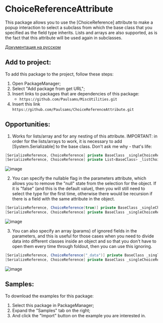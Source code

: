 # ChoiceReferenceAttribute
This package allows you to use the [ChoiceReference] attribute to make a popup interaction to select a subclass from which the base class that you specified as the field type inherits. Lists and arrays are also supported, as is the fact that this attribute will be used again in subclasses.

[Документация на русском](https://github.com/Paulsams/ChoiceReferenceAttribute/blob/master/Documentation~/RU.md)

## Add to project:

To add this package to the project, follow these steps:
1) Open PackageManager;
2) Select "Add package from get URL";
3) Insert links to packages that are dependencies of this package:
    + `https://github.com/Paulsams/MiscUtilities.git`
4) Insert this link `https://github.com/Paulsams/ChoiceReferenceAttribute.git`

## Opportunities:
1) Works for lists/array and for any nesting of this attribute.
IMPORTANT: in order for the lists/arrays to work, it is necessary to add [System.Serializable] to the base class. Don't ask me why - that's life:

```cs
[SerializeReference, ChoiceReference] private BaseClass _singleChoiceReference;
[SerializeReference, ChoiceReference] private List<BaseClass> _listChoiceReferences;
```

![image](https://github.com/Paulsams/ChoiceReferenceAttribute/blob/master/Documentation~/Single%20and%20Lists.gif)

2) You can specify the nullable flag in the parameters attribute, which allows you to remove the "null" state from the selection for the object. If it is "false" (and this is the default value), then you will still need to select the type for the first time, otherwise there would be recursion if there is a field with the same attribute in the object.

```cs
[SerializeReference, ChoiceReference(true)] private BaseClass _singleChoiceReferenceNullable;
[SerializeReference, ChoiceReference] private BaseClass _singleChoiceReferenceNotNullable;
```

![image](https://github.com/Paulsams/ChoiceReferenceAttribute/blob/master/Documentation~/Nullable.gif)

3) You can also specify an array (params) of ignored fields in the parameters, and this is useful for those cases when you need to divide data into different classes inside an object and so that you don't have to open them every time through foldout, then you can use this ignoring.

```cs
[SerializeReference, ChoiceReference("_data")] private BaseClass _singleChoiceReferenceWithIgnoreData;
[SerializeReference, ChoiceReference] private BaseClass _singleChoiceReferenceNotIgnoreData;
```

![image](https://github.com/Paulsams/ChoiceReferenceAttribute/blob/master/Documentation~/IgnoreNames.gif)

## Samples:
To download the examples for this package:
1) Select this package in PackageManager;
2) Expand the "Samples" tab on the right;
3) And click the "Import" button on the example you are interested in.
